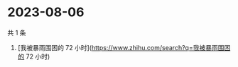 # 2023-08-06

共 1 条

<!-- BEGIN -->
<!-- 最后更新时间 Sun Aug 06 2023 00:03:14 GMT+0800 (China Standard Time) -->

1. [我被暴雨围困的 72 小时](https://www.zhihu.com/search?q=我被暴雨围困的 72
   小时)

<!-- END -->
